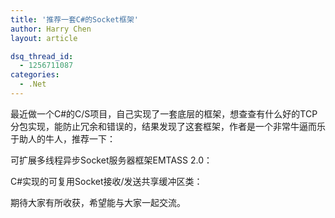 ```yaml
---
title: '推荐一套C#的Socket框架'
author: Harry Chen
layout: article

dsq_thread_id:
  - 1256711087
categories:
  - .Net
---
```


  最近做一个C#的C/S项目，自己实现了一套底层的框架，想查查有什么好的TCP分包实现，能防止冗余和错误的，结果发现了这套框架，作者是一个非常牛逼而乐于助人的牛人，推荐一下：

  可扩展多线程异步Socket服务器框架EMTASS 2.0：

  C#实现的可复用Socket接收/发送共享缓冲区类：

  期待大家有所收获，希望能与大家一起交流。
